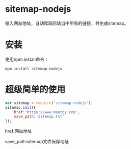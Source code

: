 # sitemap-nodejs
输入网站地址，自动爬取网站当中所有的链接，并生成sitemap。

# 安装
使用npm install命令：
```hash
npm install sitemap-nodejs
```
# 超级简单的使用
```javascript 
var sitemap = require('sitemap-nodejs');
sitemap.init({
	href:'https://www.meetqy.com',
	save_path:'sitemap.txt'
});
```
href:网站地址

save_path:sitemap文件保存地址
